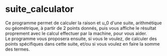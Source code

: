 # suite_calculator
Ce programme permet de calculer la raison et u_0 d'une suite, arithmétique ou géométrique, à partir de 2 points donnés,  puis vous affiche le résultat proprement avec le calcul effectuer par la machine, pour vous aider. <br>
Le programme vous proposera ensuite,  si vous le voulez, de calculer des points spécifiques dans cette suite, 
et/ou si vous voulez en faire la somme des termes.
